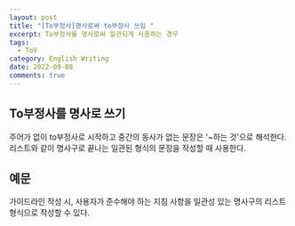 ```yaml
---
layout: post
title: "[To부정사]명사로써 to부정사 쓰임 "
excerpt: To부정사를 명사로써 일관되게 사용하는 경우 
tags:
  - ToV
category: English Writing
date: 2022-09-08
comments: true
---
```


## To부정사를 명사로 쓰기

주어가 없이 to부정사로 시작하고 중간의 동사가 없는 문장은 '~하는 것'으로 해석한다.<br>
리스트와 같이 명사구로 끝나는 일관된 형식의 문장을 작성할 때 사용한다. 

## 예문

가이드라인 작성 시, 사용자가 준수해야 하는 지침 사항을 일관성 있는 명사구의 리스트 형식으로 작성할 수 있다.





